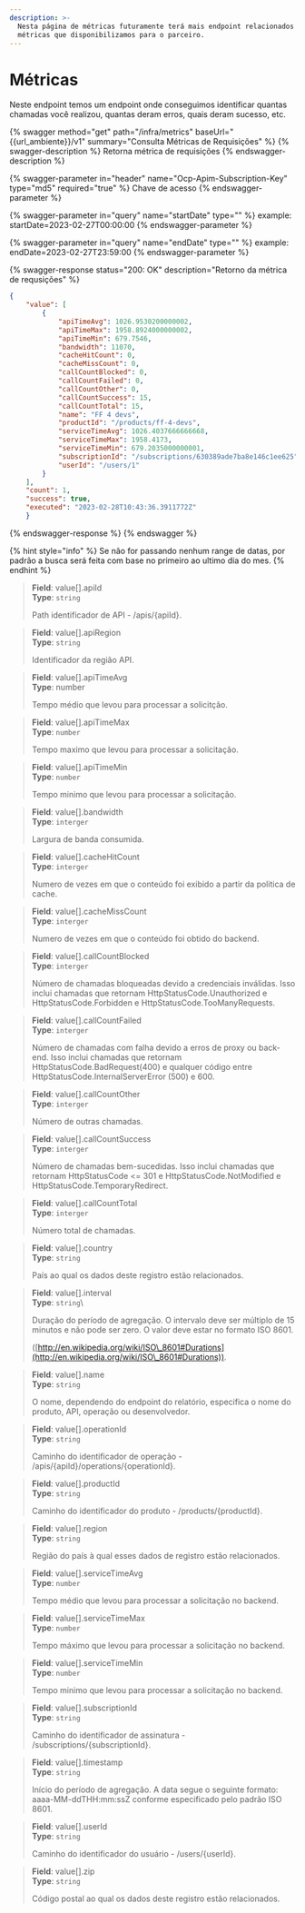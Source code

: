 ```yaml
---
description: >-
  Nesta página de métricas futuramente terá mais endpoint relacionados as
  métricas que disponibilizamos para o parceiro.
---
```


# Métricas

Neste endpoint temos um endpoint onde conseguimos identificar quantas chamadas você realizou, quantas deram erros, quais deram sucesso, etc.

{% swagger method="get" path="/infra/metrics" baseUrl="{{url_ambiente}}/v1" summary="Consulta Métricas de Requisições" %}
{% swagger-description %}
Retorna métrica de requisições
{% endswagger-description %}

{% swagger-parameter in="header" name="Ocp-Apim-Subscription-Key" type="md5" required="true" %}
Chave de acesso
{% endswagger-parameter %}

{% swagger-parameter in="query" name="startDate" type="" %}
example: startDate=2023-02-27T00:00:00
{% endswagger-parameter %}

{% swagger-parameter in="query" name="endDate" type="" %}
example: endDate=2023-02-27T23:59:00
{% endswagger-parameter %}

{% swagger-response status="200: OK" description="Retorno da métrica de requsições" %}
```json
{
    "value": [
        {
            "apiTimeAvg": 1026.9530200000002,
            "apiTimeMax": 1958.8924000000002,
            "apiTimeMin": 679.7546,
            "bandwidth": 11070,
            "cacheHitCount": 0,
            "cacheMissCount": 0,
            "callCountBlocked": 0,
            "callCountFailed": 0,
            "callCountOther": 0,
            "callCountSuccess": 15,
            "callCountTotal": 15,
            "name": "FF 4 devs",
            "productId": "/products/ff-4-devs",
            "serviceTimeAvg": 1026.4037666666668,
            "serviceTimeMax": 1958.4173,
            "serviceTimeMin": 679.2035000000001,
            "subscriptionId": "/subscriptions/630389ade7ba8e146c1ee625",
            "userId": "/users/1"
        }
    ],
    "count": 1,
    "success": true,
    "executed": "2023-02-28T10:43:36.3911772Z"
    }

```
{% endswagger-response %}
{% endswagger %}



{% hint style="info" %}
Se não for passando nenhum range de datas, por padrão a busca será feita com base no primeiro ao ultimo dia do mes.
{% endhint %}

> **Field**: value\[].apiId\
> **Type**: `string`
>
> Path identificador de API - /apis/{apiId}.

> **Field**: value\[].apiRegion\
> **Type**: `string`
>
> Identificador da região API.

> **Field**: value\[].apiTimeAvg\
> **Type**: number
>
> Tempo médio que levou para processar a solicitção.

> **Field**: value\[].apiTimeMax\
> **Type**: `number`
>
> Tempo maximo que levou para processar a solicitação.

> **Field**: value\[].apiTimeMin\
> **Type**: `number`
>
> Tempo minimo que levou para processar a solicitação.

> **Field**: value\[].bandwidth\
> **Type**: `interger`
>
> Largura de banda consumida.

> **Field**: value\[].cacheHitCount\
> **Type**: `interger`
>
> Numero de vezes em que o conteúdo foi exibido a partir da politica de cache.

> **Field**: value\[].cacheMissCount\
> **Type**: `interger`
>
> Numero de vezes em que o conteúdo foi obtido do backend.

> **Field**: value\[].callCountBlocked\
> **Type**: `interger`
>
> Número de chamadas bloqueadas devido a credenciais inválidas. Isso inclui chamadas que retornam HttpStatusCode.Unauthorized e HttpStatusCode.Forbidden e HttpStatusCode.TooManyRequests.

> **Field**: value\[].callCountFailed\
> **Type**: `interger`
>
> Número de chamadas com falha devido a erros de proxy ou back-end. Isso inclui chamadas que retornam HttpStatusCode.BadRequest(400) e qualquer código entre HttpStatusCode.InternalServerError (500) e 600.

> **Field**: value\[].callCountOther\
> **Type**: `interger`
>
> Número de outras chamadas.

> **Field**: value\[].callCountSuccess\
> **Type**: `interger`
>
> Número de chamadas bem-sucedidas. Isso inclui chamadas que retornam HttpStatusCode <= 301 e HttpStatusCode.NotModified e HttpStatusCode.TemporaryRedirect.

> **Field**: value\[].callCountTotal\
> **Type**: `interger`
>
> Número total de chamadas.

> **Field**: value\[].country\
> **Type**: `string`
>
> País ao qual os dados deste registro estão relacionados.

> **Field**: value\[].interval\
> **Type**: `string`\\
>
> Duração do período de agregação. O intervalo deve ser múltiplo de 15 minutos e não pode ser zero. O valor deve estar no formato ISO 8601.
>
> ([http://en.wikipedia.org/wiki/ISO\_8601#Durations](http://en.wikipedia.org/wiki/ISO\_8601#Durations)).

> **Field**: value\[].name\
> **Type**: `string`
>
> O nome, dependendo do endpoint do relatório, especifica o nome do produto, API, operação ou desenvolvedor.

> **Field**: value\[].operationId\
> **Type**: `string`
>
> Caminho do identificador de operação - /apis/{apiId}/operations/{operationId}.

> **Field**: value\[].productId\
> **Type**: `string`
>
> Caminho do identificador do produto - /products/{productId}.

> **Field**: value\[].region\
> **Type**: `string`
>
> Região do país à qual esses dados de registro estão relacionados.

> **Field**: value\[].serviceTimeAvg\
> **Type**: `number`
>
> Tempo médio que levou para processar a solicitação no backend.

> **Field**: value\[].serviceTimeMax\
> **Type**: `number`
>
> Tempo máximo que levou para processar a solicitação no backend.

> **Field**: value\[].serviceTimeMin\
> **Type**: `number`
>
> Tempo minimo que levou para processar a solicitação no backend.

> **Field**: value\[].subscriptionId\
> **Type**: `string`
>
> Caminho do identificador de assinatura - /subscriptions/{subscriptionId}.

> **Field**: value\[].timestamp\
> **Type**: `string`
>
> Início do período de agregação. A data segue o seguinte formato: aaaa-MM-ddTHH:mm:ssZ conforme especificado pelo padrão ISO 8601.

> **Field**: value\[].userId\
> **Type**: `string`
>
> Caminho do identificador do usuário - /users/{userId}.

> **Field**: value\[].zip\
> **Type**: `string`
>
> Código postal ao qual os dados deste registro estão relacionados.
